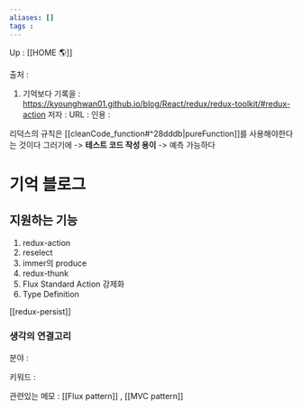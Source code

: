 ```yaml
---
aliases: []
tags : 
---
```

Up : [[HOME 🌎]]

출처 :
1. 기억보다 기록을  : https://kyounghwan01.github.io/blog/React/redux/redux-toolkit/#redux-action
저자 : 
URL : 
인용 : 


리덕스의 규칙은 [[cleanCode_function#^28dddb|pureFunction]]를 사용해야한다는 것이다 그러기에 ->  **테스트 코드 작성 용이** -> 예측 가능하다


# 기억 블로그 
## 지원하는 기능 
1.  redux-action
2.  reselect
3.  immer의 produce
4.  redux-thunk
5.  Flux Standard Action 강제화
6.  Type Definition




[[redux-persist]]

### 생각의 연결고리
분야 :

키워드 :

관련있는 메모 : [[Flux pattern]] , [[MVC pattern]]
